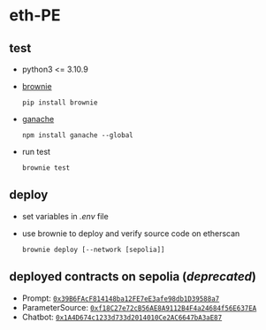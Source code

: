 # eth-PE

## test
- python3 <= 3.10.9
- [brownie](https://eth-brownie.readthedocs.io/en/stable/index.html)
  ```shell
  pip install brownie
  ```

- [ganache](https://github.com/trufflesuite/ganache)
  ```shell
  npm install ganache --global
  ```

- run test
  ```shell
  brownie test
  ```

## deploy
- set variables in _.env_ file

- use brownie to deploy and verify source code on etherscan
  ```shell
  brownie deploy [--network [sepolia]]
  ```

## deployed contracts on sepolia (_deprecated_)
- Prompt: [`0x39B6FAcF814148ba12FE7eE3afe98db1D39588a7`](https://sepolia.etherscan.io/address/0x39B6FAcF814148ba12FE7eE3afe98db1D39588a7)
- ParameterSource: [`0xf18C27e72cB56AE8A9112B4F4a24684f56E637EA`](https://sepolia.etherscan.io/address/0xf18C27e72cB56AE8A9112B4F4a24684f56E637EA)
- Chatbot: [`0x1A4D674c1233d733d2014010Ce2AC6647bA3aE87`](https://sepolia.etherscan.io/address/0x1A4D674c1233d733d2014010Ce2AC6647bA3aE87)
